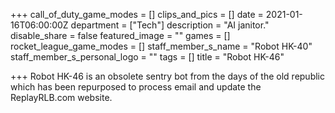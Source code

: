 +++
call_of_duty_game_modes = []
clips_and_pics = []
date = 2021-01-16T06:00:00Z
department = ["Tech"]
description = "AI janitor."
disable_share = false
featured_image = ""
games = []
rocket_league_game_modes = []
staff_member_s_name = "Robot HK-40"
staff_member_s_personal_logo = ""
tags = []
title = "Robot HK-46"

+++
Robot HK-46 is an obsolete sentry bot from the days of the old republic which has been repurposed to process email and update the ReplayRLB.com website.